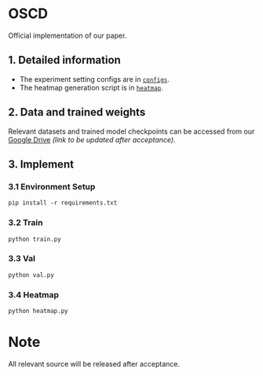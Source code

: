 # OSCD
Official implementation of our paper.


## 1. Detailed information
- The experiment setting configs are in [`configs`](./configs).  
- The heatmap generation script is in [`heatmap`](./heatmap.py).

## 2. Data and trained weights
Relevant datasets and trained model checkpoints can be accessed from our [Google Drive](./) *(link to be updated after acceptance)*.

## 3. Implement
### 3.1 Environment Setup
```
pip install -r requirements.txt
```

### 3.2 Train
```
python train.py
```

### 3.3 Val
```
python val.py
```
### 3.4 Heatmap
```
python heatmap.py
```

# Note
All relevant source will be released after acceptance.
